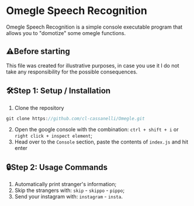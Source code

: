 # Omegle Speech Recognition 
Omegle Speech Recognition is a simple console executable program that allows you to "domotize" some omegle functions.

## ⚠️Before starting

This file was created for illustrative purposes, in case you use it I do not take any responsibility for the possible consequences.

## 🛠Step 1: Setup / Installation

1. Clone the repository
```javascript
git clone https://github.com/cl-cassanelli/Omegle.git
```
2. Open the google console with the combination: `ctrl + shift + i` or `right click + inspect element`;
3. Head over to the `Console` section, paste the contents of `index.js` and hit enter

## 🔒Step 2: Usage Commands
1. Automatically print stranger's information;
2. Skip the strangers with: `skip` - `skippo` - `pippo`;
3. Send your instagram with: `instagram` - `insta`.
